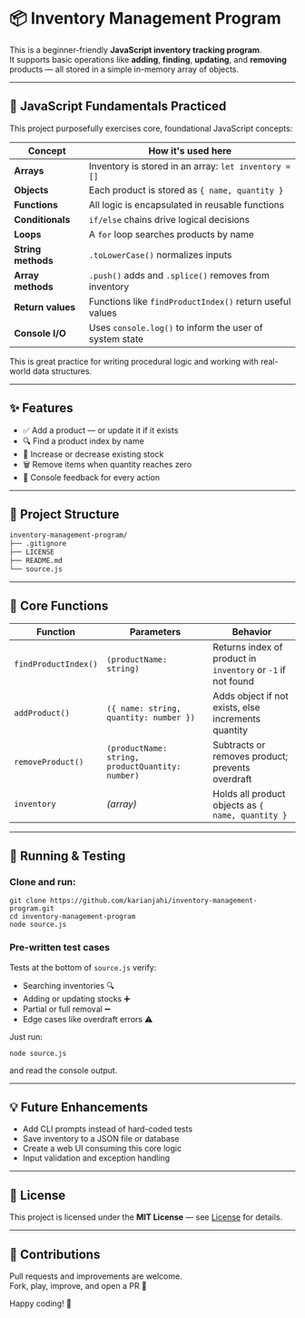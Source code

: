 # 📦 Inventory Management Program

This is a beginner-friendly **JavaScript inventory tracking program**.  
It supports basic operations like **adding**, **finding**, **updating**, and **removing** products — all stored in a simple in-memory array of objects.

---

## 🧠 JavaScript Fundamentals Practiced

This project purposefully exercises core, foundational JavaScript concepts:

| Concept | How it's used here |
|--------|---------------------|
| **Arrays** | Inventory is stored in an array: `let inventory = []` |
| **Objects** | Each product is stored as `{ name, quantity }` |
| **Functions** | All logic is encapsulated in reusable functions |
| **Conditionals** | `if/else` chains drive logical decisions |
| **Loops** | A `for` loop searches products by name |
| **String methods** | `.toLowerCase()` normalizes inputs |
| **Array methods** | `.push()` adds and `.splice()` removes from inventory |
| **Return values** | Functions like `findProductIndex()` return useful values |
| **Console I/O** | Uses `console.log()` to inform the user of system state |

This is great practice for writing procedural logic and working with real-world data structures.

---

## ✨ Features

- ✅ Add a product — or update it if it exists
- 🔍 Find a product index by name
- 🔄 Increase or decrease existing stock
- 🗑️ Remove items when quantity reaches zero
- 💬 Console feedback for every action

---

## 📁 Project Structure
```bash
inventory-management-program/
├── .gitignore
├── LICENSE
├── README.md
└── source.js
```
---

## 📌 Core Functions

| Function | Parameters | Behavior |
|---------|------------|----------|
| `findProductIndex()` | `(productName: string)` | Returns index of product in `inventory` or `-1` if not found |
| `addProduct()` | `({ name: string, quantity: number })` | Adds object if not exists, else increments quantity |
| `removeProduct()` | `(productName: string, productQuantity: number)` | Subtracts or removes product; prevents overdraft |
| `inventory` | *(array)* | Holds all product objects as `{ name, quantity }` |

---

## 🧪 Running & Testing

### Clone and run:

    git clone https://github.com/karianjahi/inventory-management-program.git
    cd inventory-management-program
    node source.js

### Pre-written test cases
Tests at the bottom of `source.js` verify:

- Searching inventories 🔍
- Adding or updating stocks ➕
- Partial or full removal ➖
- Edge cases like overdraft errors ⚠️

Just run:

    node source.js

and read the console output.

---

## 💡 Future Enhancements

- Add CLI prompts instead of hard-coded tests
- Save inventory to a JSON file or database
- Create a web UI consuming this core logic
- Input validation and exception handling

---

## 📜 License

This project is licensed under the **MIT License** — see  [License](https://opensource.org/license/mit) for details.

---

## 🙌 Contributions

Pull requests and improvements are welcome.  
Fork, play, improve, and open a PR 🚀

Happy coding! 🎯
